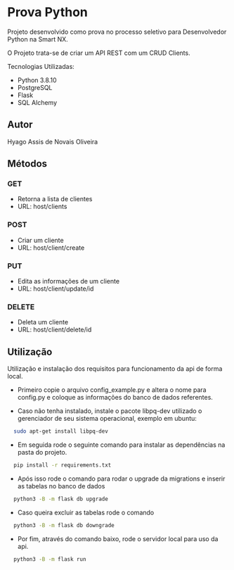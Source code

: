 # Prova Python

Projeto desenvolvido como prova no processo seletivo para Desenvolvedor Python na Smart NX.

O Projeto trata-se de criar um API REST com um CRUD Clients.

Tecnologias Utilizadas:
 - Python 3.8.10
 - PostgreSQL
 - Flask
 - SQL Alchemy

## Autor
Hyago Assis de Novais Oliveira

## Métodos

### GET
  - Retorna a lista de clientes
  - URL: host/clients

### POST
  - Criar um cliente
  - URL: host/client/create

### PUT
  - Edita as informações de um cliente
  - URL: host/client/update/id

### DELETE
  - Deleta um cliente
  - URL: host/client/delete/id

## Utilização

Utilização e instalação dos requisitos para funcionamento da api de forma local.

  - Primeiro copie o arquivo config_example.py e altera o nome para config.py e coloque as informações do banco de dados referentes.
  
  - Caso não tenha instalado, instale o pacote libpq-dev utilizado o gerenciador de seu sistema operacional, exemplo em ubuntu:
```sh
  sudo apt-get install libpq-dev 
```

  - Em seguida rode o seguinte comando para instalar as dependências na pasta do projeto.  
```sh
  pip install -r requirements.txt
```
  - Após isso rode o comando para rodar o upgrade da migrations e inserir as tabelas no banco de dados
```sh
  python3 -B -m flask db upgrade
```
  - Caso queira excluir as tabelas rode o comando
```sh
  python3 -B -m flask db downgrade
```
  - Por fim, através do comando baixo, rode o servidor local para uso da api.
```sh
  python3 -B -m flask run
```



